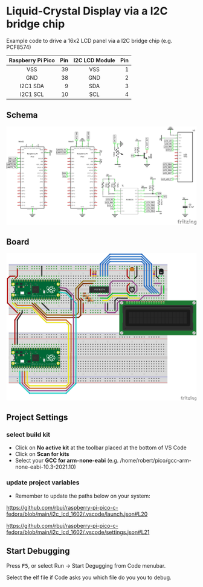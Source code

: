 # Liquid-Crystal Display via a I2C bridge chip

Example code to drive a 16x2 LCD panel via a I2C bridge chip (e.g. PCF8574)

| Raspberry Pi Pico | Pin | I2C LCD Module | Pin |
|:-----------------:|----:|:--------------:|----:|
|               VSS |  39 | VSS            |  1  |
|               GND |  38 | GND            |  2  |
|          I2C1 SDA |   9 | SDA            |  3  |
|          I2C1 SCL |  10 | SCL            |  4  |

## Schema
![schema](doc/i2c_lcd_schem.png)

## Board

![board](doc/i2c_lcd_bb.png)

## Project Settings

### select build kit

- Click on **No active kit** at the toolbar placed at the bottom of VS Code
- Click on **Scan for kits**
- Select your **GCC for arm-none-eabi** (e.g. /home/robert/pico/gcc-arm-none-eabi-10.3-2021.10)

### update project variables

- Remember to update the paths below on your system:

https://github.com/rbuj/raspberry-pi-pico-c-fedora/blob/main/i2c_lcd_1602/.vscode/launch.json#L20

https://github.com/rbuj/raspberry-pi-pico-c-fedora/blob/main/i2c_lcd_1602/.vscode/settings.json#L21

## Start Debugging

Press <kbd>F5</kbd>, or select Run -> Start Degugging from Code menubar.

Select the elf file if Code asks you which file do you you to debug.
